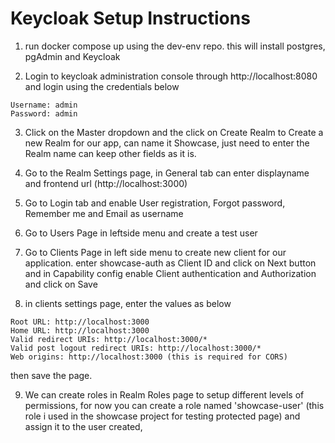 # Keycloak Setup Instructions


1. run docker compose up using the dev-env repo. this will install postgres, pgAdmin and Keycloak

2. Login to  keycloak administration console through http://localhost:8080 and login using the credentials below
```
Username: admin
Password: admin
````

3. Click on the Master dropdown and the click on Create Realm to Create a new Realm for our app, can name it Showcase, just need to enter the Realm name can keep other fields as it is.

4. Go to the Realm Settings page, in General tab can enter displayname and frontend url (http://localhost:3000)

5. Go to Login tab and enable User registration, Forgot password, Remember me and Email as username

6. Go to Users Page in leftside menu and create a test user

7. Go to Clients Page in left side menu to create new client for our application. enter showcase-auth as Client ID and click on Next button and in Capability config enable Client authentication and Authorization and click on Save 

8. in clients settings page, enter the values as below

```
Root URL: http://localhost:3000
Home URL: http://localhost:3000
Valid redirect URIs: http://localhost:3000/*
Valid post logout redirect URIs: http://localhost:3000/*
Web origins: http://localhost:3000 (this is required for CORS)

```

then save the page.

9. We can create roles in Realm Roles page to setup different levels of permissions, for now you can create a role named 'showcase-user' (this role i used in the showcase project for testing protected page) and assign it to the user created, 

